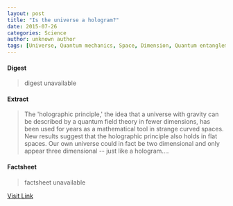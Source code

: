 ```yaml
---
layout: post
title: "Is the universe a hologram?"
date: 2015-07-26
categories: Science
author: unknown author
tags: [Universe, Quantum mechanics, Space, Dimension, Quantum entanglement, Gravity, Holography, Holographic principle, Physics, Field (physics), Theory, Correspondence principle, Quantum field theory, Quantum gravity, Theoretical physics, Particle physics, Physical cosmology, Solid state engineering, Mathematical physics, Scientific theories, Philosophy, Scientific method, Metaphysics, Spacetime, Epistemology of science, Modern physics, Science, Mechanics, Physical sciences, Cognitive science, Academic discipline interactions, Physical quantities, Featured]
---
```



#### Digest
>digest unavailable

#### Extract
>The 'holographic principle,' the idea that a universe with gravity can be described by a quantum field theory in fewer dimensions, has been used for years as a mathematical tool in strange curved spaces. New results suggest that the holographic principle also holds in flat spaces. Our own universe could in fact be two dimensional and only appear three dimensional -- just like a hologram....

#### Factsheet
>factsheet unavailable

[Visit Link](http://feeds.sciencedaily.com/~r/sciencedaily/~3/9w8DcrslULE/150427101633.htm)



